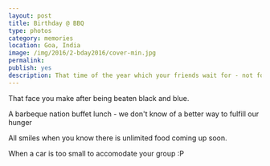 ```yaml
---
layout: post
title: Birthday @ BBQ
type: photos
category: memories
location: Goa, India
image: /img/2016/2-bday2016/cover-min.jpg 
permalink: 
publish: yes
description: That time of the year which your friends wait for - not for wishing you but to beat the shit of you. #EngineeringLife
---
```

<!-- http://compressjpeg.com -->
<!-- http://compressimage.toolur.com/ 1024, 400-->
<p class="center"><img src="{{site.baseurl}}/img/2016/2-bday2016/cover.jpg" alt="">That face you make after being beaten black and blue.</p>

<p class="center"><img src="{{site.baseurl}}/img/2016/2-bday2016/1.jpg" alt="">A barbeque nation buffet lunch - we don't know of a better way to fulfill our hunger</p>

<p class="center"><img src="{{site.baseurl}}/img/2016/2-bday2016/2.jpg" alt="">All smiles when you know there is unlimited food coming up soon.</p>

<p class="center"><img src="{{site.baseurl}}/img/2016/2-bday2016/4.jpg" alt="">When a car is too small to accomodate your group :P</p>